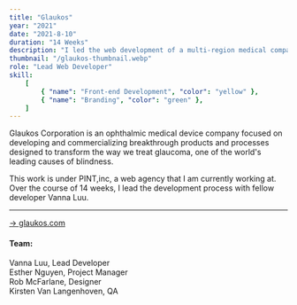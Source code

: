 ```yaml
---
title: "Glaukos"
year: "2021"
date: "2021-8-10"
duration: "14 Weeks"
description: "I led the web development of a multi-region medical company that pioneers the global glaucoma market and helped them rebrand its website to show its company's modern and lively side."
thumbnail: "/glaukos-thumbnail.webp"
role: "Lead Web Developer"
skill:
    [
        { "name": "Front-end Development", "color": "yellow" },
        { "name": "Branding", "color": "green" },
    ]
---
```


Glaukos Corporation is an ophthalmic medical device company focused on developing and commercializing breakthrough products and processes designed to transform the way we treat glaucoma, one of the world's leading causes of blindness.

This work is under PINT,inc, a web agency that I am currently working at. Over the course of 14 weeks, I lead the development process with fellow developer Vanna Luu.

<hr/>

<a target="_blank" rel="noopener noreferrer" href="http://glaukos.com/"> -> glaukos.com </a>

#### Team:

Vanna Luu, Lead Developer<br>
Esther Nguyen, Project Manager<br>
Rob McFarlane, Designer<br>
Kirsten Van Langenhoven, QA<br>
